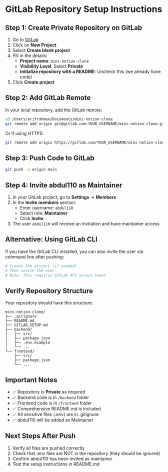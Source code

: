 # GitLab Repository Setup Instructions

## Step 1: Create Private Repository on GitLab

1. Go to [GitLab](https://gitlab.com)
2. Click on **New Project**
3. Select **Create blank project**
4. Fill in the details:
   - **Project name**: `mini-notion-clone`
   - **Visibility Level**: Select **Private**
   - **Initialize repository with a README**: Uncheck this (we already have code)
5. Click **Create project**

## Step 2: Add GitLab Remote

In your local repository, add the GitLab remote:

```bash
cd /Users/arifrahman/Documents/mini-notion-clone
git remote add origin git@gitlab.com:YOUR_USERNAME/mini-notion-clone.git
```

Or if using HTTPS:

```bash
git remote add origin https://gitlab.com/YOUR_USERNAME/mini-notion-clone.git
```

## Step 3: Push Code to GitLab

```bash
git push -u origin main
```

## Step 4: Invite abdul110 as Maintainer

1. In your GitLab project, go to **Settings** → **Members**
2. In the **Invite members** section:
   - Enter username: `abdul110`
   - Select role: **Maintainer**
   - Click **Invite**
3. The user `abdul110` will receive an invitation and have maintainer access

## Alternative: Using GitLab CLI

If you have the GitLab CLI installed, you can also invite the user via command line after pushing:

```bash
# Create the project (if needed)
# Then invite the user
# Note: This requires GitLab API access token
```

## Verify Repository Structure

Your repository should have this structure:

```
mini-notion-clone/
├── .gitignore
├── README.md
├── GITLAB_SETUP.md
├── backend/
│   ├── src/
│   ├── package.json
│   ├── .env.example
│   └── ...
└── frontend/
    ├── src/
    ├── package.json
    └── ...
```

## Important Notes

- ✅ Repository is **Private** as required
- ✅ Backend code is in `/backend` folder
- ✅ Frontend code is in `/frontend` folder
- ✅ Comprehensive README.md is included
- ✅ All sensitive files (.env) are in .gitignore
- ✅ abdul110 will be added as Maintainer

## Next Steps After Push

1. Verify all files are pushed correctly
2. Check that .env files are NOT in the repository (they should be ignored)
3. Confirm abdul110 has been invited as maintainer
4. Test the setup instructions in README.md
